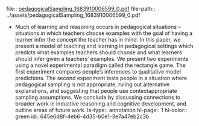 file:: [pedagogicalSampling_1683910006599_0.pdf](../assets/pedagogicalSampling_1683910006599_0.pdf)
file-path:: ../assets/pedagogicalSampling_1683910006599_0.pdf

- Much of learning and reasoning occurs in pedagogical situations – situations in which teachers choose examples with the goal of having a learner infer the concept the teacher has in mind. In this paper, we present a model of teaching and learning in pedagogical settings which predicts what examples teachers should choose and what learners should infer given a teachers’ examples. We present two experiments using a novel experimental paradigm called the rectangle game. The first experiment compares people’s inferences to qualitative model predictions. The second experiment tests people in a situation where pedagogical sampling is not appropriate, ruling out alternative explanations, and suggesting that people use contextappropriate sampling assumptions. We conclude by discussing connections to broader work in inductive reasoning and cognitive development, and outline areas of future work.
  ls-type:: annotation
  hl-page:: 1
  hl-color:: green
  id:: 645e6d8f-4eb6-4d35-b0e1-3e7a47eb2c3b